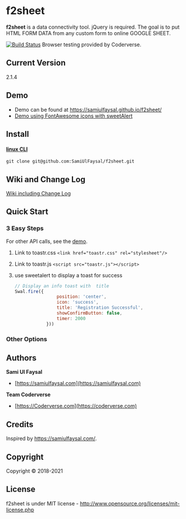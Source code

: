 # f2sheet
**f2sheet**  is a data connectivity tool. jQuery is required. The goal is to put HTML FORM DATA from any custom form to online GOOGLE SHEET.

[![Build Status](https://travis-ci.org/CodeSeven/toastr.svg)](https://github.com/SamiUlFaysal/f2sheet/)
Browser testing provided by Coderverse.

## Current Version
2.1.4

## Demo
- Demo can be found at https://samiulfaysal.github.io/f2sheet/
- [Demo using FontAwesome icons with sweetAlert](https://samiulfaysal.github.io/f2sheet/)


## Install

#### [linux CLI ](https://samiulfaysal.github.io/f2sheet)
```
git clone git@github.com:SamiUlFaysal/f2sheet.git
```






## Wiki and Change Log
[Wiki including Change Log](https://github.com/samiulfaysal)

## Quick Start

### 3 Easy Steps
For other API calls, see the [demo](https://samiulfaysal.github.io/f2sheet/1).

1. Link to toastr.css `<link href="toastr.css" rel="stylesheet"/>`

2. Link to toastr.js `<script src="toastr.js"></script>`

3. use sweetalert to display a toast for success
	```js
	// Display an info toast with  title
	Swal.fire({
                    position: 'center',
                    icon: 'success',
                    title: 'Registration Successful',
                    showConfirmButton: false,
                    timer: 2000
                }))
	```

### Other Options


## Authors
**Sami Ul Faysal**

+ [https://samiulfaysal.com](https://samiulfaysal.com)

**Team Coderverse**

+ [https://Coderverse.com](https://coderverse.com)

## Credits
Inspired by https://samiulfaysal.com/.

## Copyright
Copyright © 2018-2021

## License
f2sheet is under MIT license - http://www.opensource.org/licenses/mit-license.php
